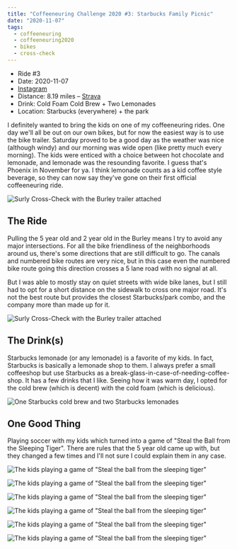 ```yaml
---
title: "Coffeeneuring Challenge 2020 #3: Starbucks Family Picnic"
date: "2020-11-07"
tags:
  - coffeeneuring
  - coffeeneuring2020
  - bikes
  - cross-check
---
```


- Ride #3
- Date: 2020-11-07
- [Instagram](https://www.instagram.com/p/CHen2fypVXv/)
- Distance: 8.19 miles – [Strava](https://www.strava.com/activities/4320449575)
- Drink: Cold Foam Cold Brew + Two Lemonades
- Location: Starbucks (everywhere) + the park

I definitely wanted to bring the kids on one of my coffeeneuring rides. One day we'll all be out on our own bikes, but for now the easiest way is to use the bike trailer. Saturday proved to be a good day as the weather was nice (although windy) and our morning was wide open (like pretty much every morning). The kids were enticed with a choice between hot chocolate and lemonade, and lemonade was the resounding favorite. I guess that's Phoenix in November for ya. I think lemonade counts as a kid coffee style beverage, so they can now say they've gone on their first official coffeeneuring ride.

![Surly Cross-Check with the Burley trailer attached](../images/coffeeneuring/2020/ride-3/picnic.jpg)

## The Ride

Pulling the 5 year old and 2 year old in the Burley means I try to avoid any major intersections. For all the bike friendliness of the neighborhoods around us, there's some directions that are still difficult to go. The canals and numbered bike routes are very nice, but in this case even the numbered bike route going this direction crosses a 5 lane road with no signal at all.

But I was able to mostly stay on quiet streets with wide bike lanes, but I still had to opt for a short distance on the sidewalk to cross one major road. It's not the best route but provides the closest Starbucks/park combo, and the company more than made up for it.

![Surly Cross-Check with the Burley trailer attached](../images/coffeeneuring/2020/ride-3/bike-with-trailer.jpg)

## The Drink(s)

Starbucks lemonade (or any lemonade) is a favorite of my kids. In fact, Starbucks is basically a lemonade shop to them. I always prefer a small coffeeshop but use Starbucks as a break-glass-in-case-of-needing-coffee-shop. It has a few drinks that I like. Seeing how it was warm day, I opted for the cold brew (which is decent) with the cold foam (which is delicious).

![One Starbucks cold brew and two Starbucks lemonades](../images/coffeeneuring/2020/ride-3/drinks.jpg)

## One Good Thing

Playing soccer with my kids which turned into a game of "Steal the Ball from the Sleeping Tiger". There are rules that the 5 year old came up with, but they changed a few times and I'll not sure I could explain them in any case.

![The kids playing a game of "Steal the ball from the sleeping tiger"](../images/coffeeneuring/2020/ride-3/sleeping-tiger-1.jpg)

![The kids playing a game of "Steal the ball from the sleeping tiger"](../images/coffeeneuring/2020/ride-3/sleeping-tiger-2.jpg)

![The kids playing a game of "Steal the ball from the sleeping tiger"](../images/coffeeneuring/2020/ride-3/sleeping-tiger-3.jpg)

![The kids playing a game of "Steal the ball from the sleeping tiger"](../images/coffeeneuring/2020/ride-3/sleeping-tiger-4.jpg)

![The kids playing a game of "Steal the ball from the sleeping tiger"](../images/coffeeneuring/2020/ride-3/sleeping-tiger-5.jpg)

![The kids playing a game of "Steal the ball from the sleeping tiger"](../images/coffeeneuring/2020/ride-3/sleeping-tiger-6.jpg)
